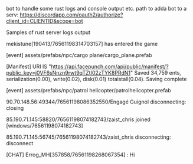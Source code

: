 bot to handle some rust logs and console output etc.
path to adda bot to a serv: https://discordapp.com/oauth2/authorize?client_id=CLIENTID&scope=bot

Samples of rust server logs output

mekistune[190413/76561198314703157] has entered the game

[event] assets/prefabs/npc/cargo plane/cargo_plane.prefab

[Manifest] URI IS "https://api.facepunch.com/api/public/manifest/?public_key=j0VF6sNnzn9rwt9qTZtI02zTYK8PRdN1"
Saved 34,759 ents, serialization(0.00), write(0.02), disk(0.01) totalstall(0.04).
Saving complete

[event] assets/prefabs/npc/patrol helicopter/patrolhelicopter.prefab

90.70.148.56:49344/76561198086352550/Engagé Guignol disconnecting: closing

85.190.71.145:58820/76561198074182743/zaist_chris joined [windows/76561198074182743]

85.190.71.145:56745/76561198074182743/zaist_chris disconnecting: disconnect

[CHAT] Errog_MH[357858/76561198268067354] : Hi